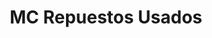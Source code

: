 ---
title: "MC Repuestos Usados"
url: /el-tejar/mc-repuestos-usados/
shop: piezas de automóviles
---